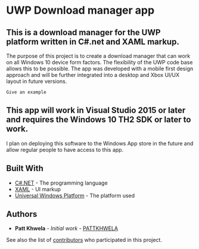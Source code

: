# UWP Download manager app 

## This is a download manager for the UWP platform written in C#.net and XAML markup.

The purpose of this project is to create a download manager that can work on all Windows 10 device form factors. The flexibility of the UWP code base allows this to be possible. The app was developed with a mobile first design approach and will be further integrated into a desktop and Xbox UI/UX layout in future versions. 


```
Give an example
```

## This app will work in Visual Studio 2015 or later and requires the Windows 10 TH2 SDK or later to work.

I plan on deploying this software to the Windows App store in the future and allow regular people to have access to this app.

## Built With

* [C#.NET](https://msdn.microsoft.com/en-us/library/kx37x362.aspx) - The programming language
* [XAML](https://msdn.microsoft.com/en-us/library/gg134030.aspx) - UI markup
* [Universal Windows Platform](https://docs.microsoft.com/en-us/windows/uwp/get-started/universal-application-platform-guide) - The platform used


## Authors

* **Patt Khwela** - *Initial work* - [PATTKHWELA](https://github.com/Pattkhwela)

See also the list of [contributors](https://github.com/Pattkhwela/UWP-download-manager-app/graphs/contributors) who participated in this project.



